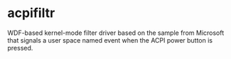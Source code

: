 # acpifiltr
WDF-based kernel-mode filter driver based on the sample from Microsoft that signals a user space named event when the ACPI power button is pressed.
